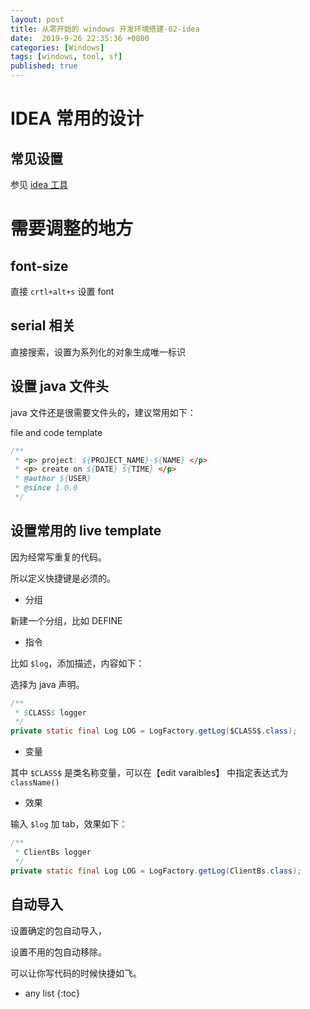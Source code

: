 ```yaml
---
layout: post
title: 从零开始的 windows 开发环境搭建-02-idea
date:  2019-9-26 22:35:36 +0800
categories: [Windows]
tags: [windows, tool, sf]
published: true
---
```


# IDEA 常用的设计

## 常见设置

参见 [idea 工具](https://houbb.github.io/2016/05/06/ide-idea)

# 需要调整的地方

## font-size

直接 `crtl+alt+s` 设置 font 

## serial 相关

直接搜索，设置为系列化的对象生成唯一标识 

## 设置 java 文件头

java 文件还是很需要文件头的，建议常用如下：

file and code template

```java
/**
 * <p> project: ${PROJECT_NAME}-${NAME} </p>
 * <p> create on ${DATE} ${TIME} </p>
 * @author ${USER}
 * @since 1.0.0
 */
```

## 设置常用的 live template

因为经常写重复的代码。

所以定义快捷键是必须的。

- 分组

新建一个分组，比如 DEFINE

- 指令

比如 `$log`，添加描述，内容如下：


选择为 java 声明。

```java
/**
 * $CLASS$ logger
 */
private static final Log LOG = LogFactory.getLog($CLASS$.class);
```

- 变量

其中 `$CLASS$` 是类名称变量，可以在【edit varaibles】 中指定表达式为 `className()`

- 效果

输入 `$log` 加 tab，效果如下：

```java
/**
 * ClientBs logger
 */
private static final Log LOG = LogFactory.getLog(ClientBs.class);
```

## 自动导入

设置确定的包自动导入，

设置不用的包自动移除。

可以让你写代码的时候快捷如飞。


* any list
{:toc}
